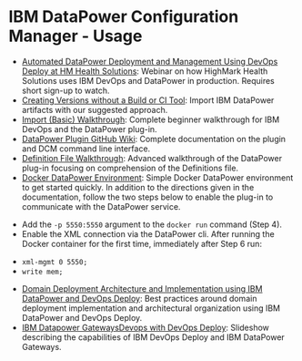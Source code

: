 
# IBM DataPower Configuration Manager - Usage


* [Automated DataPower Deployment and Management Using DevOps Deploy at HM Health Solutions](https://event.on24.com/eventRegistration/EventLobbyServlet?target=reg20.jsp&referrer=&eventid=1457384&sessionid=1&key=B964DE08F3C2EEC28B45B7633953679E&regTag=&sourcepage=register): Webinar on how HighMark Health Solutions uses IBM DevOps and DataPower in production. Requires short sign-up to watch.
* [Creating Versions without a Build or CI Tool](https://www.urbancode.com/resource/creating-versions-without-a-build-or-ci-tool/): Import IBM DataPower artifacts with our suggested approach.
* [Import (Basic) Walkthrough](https://community.ibm.com/community/user/wasdevops/blogs/laurel-dickson-bull1/2022/07/25/datapower-plug-in-import-basic-walkthrough): Complete beginner walkthrough for IBM DevOps and the DataPower plug-in.
* [DataPower Plugin GitHub Wiki](https://github.com/ibm-datapower/datapower-configuration-manager/wiki): Complete documentation on the plugin and DCM command line interface.
* [Definition File Walkthrough](https://www.urbancode.com/2017/08/04/datapower-plugin-definition-file-walkthrough/): Advanced walkthrough of the DataPower plug-in focusing on comprehension of the Definitions file.
* [Docker DataPower Environment](https://developer.ibm.com/datapower/docker/): Simple Docker DataPower environment to get started quickly. In addition to the directions given in the documentation, follow the two steps below to enable the plug-in to communicate with the DataPower service.
+ Add the `-p 5550:5550` argument to the `docker run` command (Step 4).
+ Enable the XML connection via the DataPower cli. After running the Docker container for the first time, immediately after Step 6 run:
- `xml-mgmt 0 5550;`
- `write mem;`
* [Domain Deployment Architecture and Implementation using IBM DataPower and DevOps Deploy](https://community.ibm.com/community/user/wasdevops/blogs/laurel-dickson-bull1/2022/07/26/domain-deployment-architecture-and-implementation?CommunityKey=9adfe6b6-2e23-4895-8b27-38b93b5e152c): Best practices around domain deployment implementation and architectural organization using IBM DataPower and DevOps Deploy.
* [IBM Datapower GatewaysDevops with DevOps Deploy](https://www.slideshare.net/JaredPutman1/ibm-datapower-gateways-devops-with-urbancode-deploy): Slideshow describing the capabilities of IBM DevOps Deploy and IBM DataPower Gateways.
